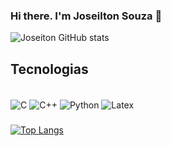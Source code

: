 ### Hi there. I'm Joseilton Souza 👋


![Joseiton GitHub stats](https://github-readme-stats.vercel.app/api?username=JoseiltonSouza&show_icons=true&theme=gruvbox)

## Tecnologias
<div style="display: inline_block"><br/>
    <img align="center" alt = C src = https://img.shields.io/badge/C-00599C?style=for-the-badge&logo=c&logoColor=white/>
    <img align="center" alt = C++ src = https://img.shields.io/badge/C%2B%2B-00599C?style=for-the-badge&logo=c%2B%2B&logoColor=white/>
    <img align="center" alt = Python src = https://img.shields.io/badge/Python-14354C?style=for-the-badge&logo=python&logoColor=white/>
    <img align="center" alt = Latex src = https://img.shields.io/badge/Overleaf-47A141?style=for-the-badge&logo=Overleaf&logoColor=white>
    
</div>

###

[![Top Langs](https://github-readme-stats.vercel.app/api/top-langs/?username=JoseiltonSouza&hide_progress=true)](https://github.com/anuraghazra/github-readme-stats)

